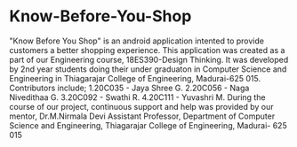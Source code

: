 # Know-Before-You-Shop
"Know Before You Shop" is an android application intented to provide customers a better shopping experience.
This application was created as a part of our Engineering course, 18ES390-Design Thinking.
It was developed by 2nd year students doing their under graduaton in Computer Science and Engineering in Thiagarajar College of Engineering, Madurai-625 015.
Contributors include;
    1.20C035 - Jaya Shree G.
    2.20C056 - Naga Nivedithaa G.
    3.20C092 - Swathi R.
    4.20C111 - Yuvashri M.
During the course of our project, continuous support and help was provided by our mentor,
    Dr.M.Nirmala Devi
    Assistant Professor,
    Department of Computer Science and Engineering,
    Thiagarajar College of Engineering,
    Madurai- 625 015 
